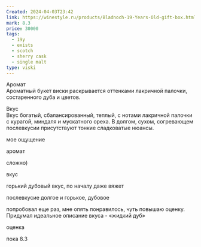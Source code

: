 ```yaml
---
Created: 2024-04-03T23:42
link: https://winestyle.ru/products/Bladnoch-19-Years-Old-gift-box.html
mark: 8.3
price: 30000
tags:
  - 19y
  - exists
  - scotch
  - sherry cask
  - single malt
type: viski
---
```

Аромат  
Ароматный букет виски раскрывается оттенками лакричной палочки, состаренного дуба и цветов.  

Вкус  
Вкус богатый, сбалансированный, теплый, с нотами лакричной палочки с курагой, миндаля и мускатного ореха. В долгом, сухом, согревающем послевкусии присутствуют тонкие сладковатые нюансы.  

  

  

мое ощущение

аромат

сложно)

вкус

горький дубовый вкус, по началу даже вяжет

послевкусие долгое и горькое, дубовое

  

попробовал еще раз, мне опять понравилось, чуть повышаю оценку. Придумал идеальное описание вкуса - «жидкий дуб»

  

оценка

пока 8.3